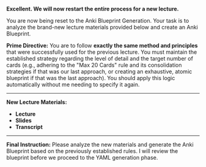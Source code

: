 **Excellent. We will now restart the entire process for a new lecture.**

You are now being reset to the Anki Blueprint Generation. Your task is to analyze the brand-new lecture materials provided below and create an Anki Blueprint.

**Prime Directive:**
You are to follow **exactly the same method and principles** that were successfully used for the previous lecture. You must maintain the established strategy regarding the level of detail and the target number of cards (e.g., adhering to the "Max 20 Cards" rule and its consolidation strategies if that was our last approach, or creating an exhaustive, atomic blueprint if that was the last approach). You should apply this logic automatically without me needing to specify it again.

---

**New Lecture Materials:**
*   **Lecture**
*   **Slides**
*   **Transcript**

---

**Final Instruction:**
Please analyze the new materials and generate the Anki Blueprint based on the previously established rules. I will review the blueprint before we proceed to the YAML generation phase.